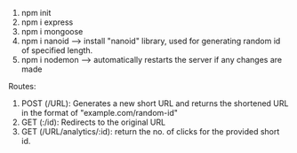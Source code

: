 1. npm init
2. npm i express
3. npm i mongoose
4. npm i nanoid --> install "nanoid" library, used for generating random id of specified length.
5. npm i nodemon --> automatically restarts the server if any changes are made

Routes:
1. POST (/URL): Generates a new short URL and returns the shortened URL in the format of "example.com/random-id"
2. GET (:/id): Redirects to the original URL
3. GET (/URL/analytics/:id): return the no. of clicks for the provided short id.
